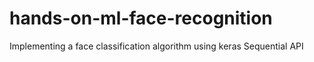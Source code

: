 # hands-on-ml-face-recognition
Implementing a face classification algorithm using keras Sequential API

